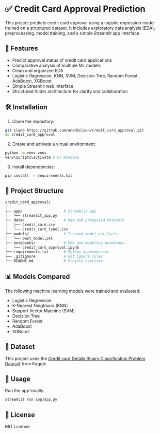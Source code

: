 # ✅ Credit Card Approval Prediction

This project predicts credit card approval using a logistic regression model trained on a structured dataset. It includes exploratory data analysis (EDA), preprocessing, model training, and a simple Streamlit app interface.

## 🚀 Features

- Predict approval status of credit card applications
- Comparative analysis of multiple ML models
- Clean and organized EDA
- Logistic Regression, KNN, SVM, Decision Tree, Random Forest, AdaBoost, XGBoost
- Simple Streamlit web interface
- Structured folder architecture for clarity and collaboration

## 🛠️ Installation

1. Clone the repository:
```bash
git clone https://github.com/onedmilson/credit_card_approval.git
cd credit_card_approval
```

2. Create and activate a virtual environment:
```bash
python -m venv venv
venv\Scripts\activate # On Windows
```

3. Install dependencies:
```bash
pip install -r requirements.txt
```

## 📁 Project Structure
```bash
credit_card_approval/
│
├── app/                   # Streamlit app
│   └── streamlit_app.py
├── data/                  # Raw and processed datasets
│   ├── Credit_card.csv
│   └── Credit_card_label.csv         
├── models/                # Trained model artifacts
│   └── best_model.pkl
├── notebooks/             # EDA and modeling notebooks
│   └── credit_card_approval.ipynb
├── requirements.txt       # Python dependencies
├── .gitignore             # Git ignore rules
└── README.md              # Project overview
```

## 📊 Models Compared

The following machine learning models were trained and evaluated:
- Logistic Regression
- K-Nearest Neighbors (KNN)
- Support Vector Machine (SVM)
- Decision Tree
- Random Forest
- AdaBoost
- XGBoost

## 🧠 Dataset
This project uses the [Credit card Details Binary Classification Problem Dataset](https://www.kaggle.com/datasets/rohitudageri/credit-card-details) from Kaggle.

## 🎯 Usage
Run the app locally:
```bash
streamlit run app/app.py
```

## 📄 License
MIT License.

